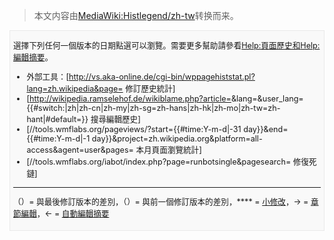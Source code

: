 > 本文内容由[MediaWiki:Histlegend/zh-tw](https://zh.wikipedia.org/wiki/MediaWiki:Histlegend/zh-tw)转换而来。


<div id="histlegend" style="border-style: solid; background-color: #f9f9f9; border-color: #e9e9e9;  border-width: 1px; font-size: 90%; margin-top: 2px; margin-bottom: 2px; padding: 0 5px 5px 5px; clear: both">

選擇下列任何一個版本的日期點選可以瀏覽。需要更多幫助請參看[Help:頁面歷史和](https://zh.wikipedia.org/wiki/Help:頁面歷史 "wikilink")[Help:編輯摘要](https://zh.wikipedia.org/wiki/Help:編輯摘要 "wikilink")。

<div class="hlist inline">

  - 外部工具：\[<http://vs.aka-online.de/cgi-bin/wppagehiststat.pl?lang=zh.wikipedia&page=> 修訂歷史統計\]
  - \[<http://wikipedia.ramselehof.de/wikiblame.php?article=>\&lang=\&user_lang={{\#switch:|zh|zh-cn|zh-my|zh-sg=zh-hans|zh-hk|zh-mo|zh-tw=zh-hant|\#default=}} 搜尋編輯歷史\]
  - \[//tools.wmflabs.org/pageviews/?start={{\#time:Y-m-d|-31 day}}\&end={{\#time:Y-m-d|-1 day}}\&project=zh.wikipedia.org\&platform=all-access\&agent=user\&pages= 本月頁面瀏覽統計\]
  - \[//tools.wmflabs.org/iabot/index.php?page=runbotsingle\&pagesearch= 修復死鏈\]
    </div>

-----

（）= 與最後修訂版本的差別，（）= 與前一個修訂版本的差別，**** = [小修改](https://zh.wikipedia.org/wiki/Help:小修改 "wikilink")，→ = [章節編輯](https://zh.wikipedia.org/wiki/Help:章节#章节的编辑 "wikilink")，← = [自動編輯摘要](https://zh.wikipedia.org/wiki/WP:AES "wikilink")

</div>